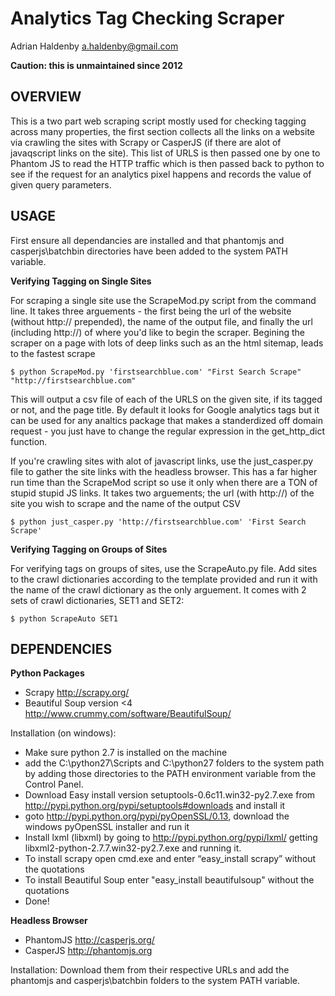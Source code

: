 Analytics Tag Checking Scraper
========================================
Adrian Haldenby a.haldenby@gmail.com

**Caution: this is unmaintained since 2012**

OVERVIEW
--------

This is a two part web scraping script mostly used for checking tagging across many properties,
the first section collects all the links on a website
via crawling the sites with Scrapy or CasperJS (if there are alot of javaqscript links on 
the site). This list of URLS is then passed one by one to Phantom JS to read the HTTP traffic which
is then passed back to python to see if the request for an analytics pixel happens and records the
value of given query parameters.


USAGE
-----

First ensure all dependancies are installed and that phantomjs and casperjs\batchbin directories have 
been added to the system PATH variable.

**Verifying Tagging on Single Sites**

For scraping a single site use the ScrapeMod.py script from the command line. It takes three arguements - the first being the url of the website (without http:// prepended), the name of the output file, and finally the url (including http://) of where you'd like to begin the scraper. 
Begining the scraper on a page with lots of deep links such as an the html sitemap, leads to the fastest scrape

    $ python ScrapeMod.py 'firstsearchblue.com' "First Search Scrape" "http://firstsearchblue.com"

This will output a csv file of each of the URLS on the given site, if its tagged or not, and the page title. By default it looks for Google analytics tags
but it can be used for any analtics package that makes a standerdized off domain request - you just have to change the regular expression in the get_http_dict function.

If you're crawling sites with alot of javascript links, use the just_casper.py file to gather the site links with the headless browser. This has a far higher run time
than the ScrapeMod script so use it only when there are a TON of stupid stupid JS links. It takes two arguements; the url (with http://) of the site you wish to scrape
and the name of the output CSV

    $ python just_casper.py 'http://firstsearchblue.com' 'First Search Scrape' 

**Verifying Tagging on Groups of Sites**

For verifying tags on groups of sites, use the ScrapeAuto.py file. Add sites to the crawl dictionaries according to the template provided and run it with the name of the crawl dictionary as the only arguement.
It comes with 2 sets of crawl dictionaries, SET1 and SET2:

    $ python ScrapeAuto SET1

DEPENDENCIES
------------

**Python Packages**

* Scrapy http://scrapy.org/
* Beautiful Soup version <4 http://www.crummy.com/software/BeautifulSoup/

Installation (on windows):
* Make sure python 2.7 is installed on the machine
* add the C:\python27\Scripts and C:\python27 folders to the system path by adding those directories to the PATH environment variable from the Control Panel.
* Download Easy install version setuptools-0.6c11.win32-py2.7.exe from http://pypi.python.org/pypi/setuptools#downloads and install it
* goto http://pypi.python.org/pypi/pyOpenSSL/0.13, download the windows pyOpenSSL installer and run it
* Install lxml (libxml) by going to  http://pypi.python.org/pypi/lxml/ getting libxml2-python-2.7.7.win32-py2.7.exe and running it.
* To install scrapy open cmd.exe and enter “easy_install scrapy” without the quotations
* To install Beautiful Soup enter "easy_install beautifulsoup" without the quotations
* Done!


**Headless Browser**

* PhantomJS http://casperjs.org/
* CasperJS http://phantomjs.org

Installation:
Download them from their respective URLs and add the phantomjs and casperjs\batchbin folders to
the system PATH variable.

